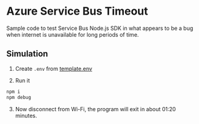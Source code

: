 # Azure Service Bus Timeout

Sample code to test Service Bus Node.js SDK in what appears to be a bug when internet is unavailable for long periods of time.

## Simulation

1. Create `.env` from [template.env](template.env)

2. Run it

```s
npm i
npm debug
```

3. Now disconnect from Wi-Fi, the program will exit in about 01:20 minutes.
